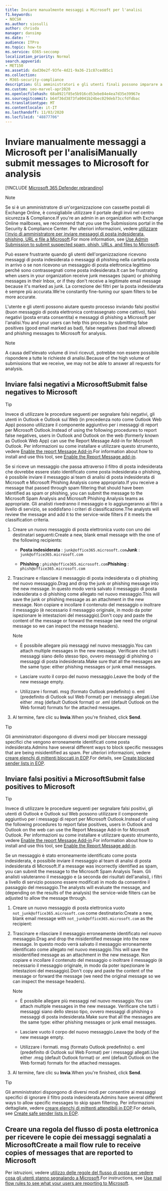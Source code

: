 ```yaml
---
title: Inviare manualmente messaggi a Microsoft per l'analisi
f1.keywords:
- NOCSH
ms.author: siosulli
author: chrisda
manager: dansimp
ms.date: ''
audience: ITPro
ms.topic: how-to
ms.service: O365-seccomp
localization_priority: Normal
search.appverid:
- MET150
ms.assetid: dad30e2f-93fe-4d21-9a36-21c87ced85c1
ms.collection:
- M365-security-compliance
description: Gli amministratori e gli utenti finali possono imparare a inviare messaggi di posta elettronica (buona posta contrassegnata come cattiva o cattiva posta elettronica consentita) a Microsoft per l'analisi.
ms.custom: seo-marvel-apr2020
ms.openlocfilehash: 68a0921f85e5b916cd53ebe84e4ea7d35e39967e
ms.sourcegitcommit: b64f36d3873fa0041b24bec029deb73ccfdfdbac
ms.translationtype: MT
ms.contentlocale: it-IT
ms.lasthandoff: 11/03/2020
ms.locfileid: "48877706"
---
```

# <a name="manually-submit-messages-to-microsoft-for-analysis"></a><span data-ttu-id="78f84-103">Inviare manualmente messaggi a Microsoft per l'analisi</span><span class="sxs-lookup"><span data-stu-id="78f84-103">Manually submit messages to Microsoft for analysis</span></span>

[!INCLUDE [Microsoft 365 Defender rebranding](../includes/microsoft-defender-for-office.md)]


> [!NOTE]
> <span data-ttu-id="78f84-104">Se si è un amministratore di un'organizzazione con cassette postali di Exchange Online, è consigliabile utilizzare il portale degli invii nel centro sicurezza & Compliance.</span><span class="sxs-lookup"><span data-stu-id="78f84-104">If you're an admin in an organization with Exchange Online mailboxes, we recommend that you use the Submissions portal in the Security & Compliance Center.</span></span> <span data-ttu-id="78f84-105">Per ulteriori informazioni, vedere [utilizzare l'invio di amministratore per inviare messaggi di posta indesiderata, phishing, URL e file a Microsoft](admin-submission.md).</span><span class="sxs-lookup"><span data-stu-id="78f84-105">For more information, see [Use Admin Submission to submit suspected spam, phish, URLs, and files to Microsoft](admin-submission.md).</span></span>

<span data-ttu-id="78f84-106">Può essere frustrante quando gli utenti dell'organizzazione ricevono messaggi di posta indesiderata o messaggi di phishing nella cartella posta in arrivo o se non ricevono un messaggio di posta elettronica legittimo perché sono contrassegnati come posta indesiderata.</span><span class="sxs-lookup"><span data-stu-id="78f84-106">It can be frustrating when users in your organization receive junk messages (spam) or phishing messages in their Inbox, or if they don't receive a legitimate email message because it's marked as junk.</span></span> <span data-ttu-id="78f84-107">La correzione dei filtri per la posta indesiderata è sempre più accurata.</span><span class="sxs-lookup"><span data-stu-id="78f84-107">We're constantly fine-tuning our spam filters to be more accurate.</span></span>

<span data-ttu-id="78f84-108">L'utente e gli utenti possono aiutare questo processo inviando falsi positivi (buon messaggio di posta elettronica contrassegnato come cattivo), falsi negativi (posta errata consentita) e messaggi di phishing a Microsoft per l'analisi.</span><span class="sxs-lookup"><span data-stu-id="78f84-108">You and your users can help this process by submitting false positives (good email marked as bad), false negatives (bad mail allowed) and phishing messages to Microsoft for analysis.</span></span>

> [!NOTE]
> <span data-ttu-id="78f84-109">A causa dell'elevato volume di invii ricevuti, potrebbe non essere possibile rispondere a tutte le richieste di analisi.</span><span class="sxs-lookup"><span data-stu-id="78f84-109">Because of the high volume of submissions that we receive, we may not be able to answer all requests for analysis.</span></span>

## <a name="submit-false-negatives-to-microsoft"></a><span data-ttu-id="78f84-110">Inviare falsi negativi a Microsoft</span><span class="sxs-lookup"><span data-stu-id="78f84-110">Submit false negatives to Microsoft</span></span>

> [!TIP]
> <span data-ttu-id="78f84-111">Invece di utilizzare le procedure seguenti per segnalare falsi negativi, gli utenti in Outlook e Outlook sul Web (in precedenza noto come Outlook Web App) possono utilizzare il componente aggiuntivo per i messaggi di report per Microsoft Outlook.</span><span class="sxs-lookup"><span data-stu-id="78f84-111">Instead of using the following procedures to report false negatives, users in Outlook and Outlook on the web (formerly known as Outlook Web App) can use the Report Message Add-in for Microsoft Outlook.</span></span> <span data-ttu-id="78f84-112">Per informazioni su come installare e utilizzare questo strumento, vedere [Enable the report Message Add-in](enable-the-report-message-add-in.md).</span><span class="sxs-lookup"><span data-stu-id="78f84-112">For information about how to install and use this tool, see [Enable the Report Message add-in](enable-the-report-message-add-in.md).</span></span>

<span data-ttu-id="78f84-113">Se si riceve un messaggio che passa attraverso il filtro di posta indesiderata che dovrebbe essere stato identificato come posta indesiderata o phishing, è possibile inviare il messaggio ai team di analisi di posta indesiderata di Microsoft e Microsoft Phishing Analysis come appropriato.</span><span class="sxs-lookup"><span data-stu-id="78f84-113">If you receive a message that passed through spam filtering that should have been identified as spam or phishing, you can submit the message to the Microsoft Spam Analysis and Microsoft Phishing Analysis teams as appropriate.</span></span> <span data-ttu-id="78f84-114">Gli analisti rivedranno il messaggio e lo aggiungeranno ai filtri a livello di servizio, se soddisfano i criteri di classificazione.</span><span class="sxs-lookup"><span data-stu-id="78f84-114">The analysts will review the message and add it to the service-wide filters if it meets the classification criteria.</span></span>

1. <span data-ttu-id="78f84-115">Creare un nuovo messaggio di posta elettronica vuoto con uno dei destinatari seguenti:</span><span class="sxs-lookup"><span data-stu-id="78f84-115">Create a new, blank email message with the one of the following recipients:</span></span>

   - <span data-ttu-id="78f84-116">**Posta indesiderata** : `junk@office365.microsoft.com`</span><span class="sxs-lookup"><span data-stu-id="78f84-116">**Junk** : `junk@office365.microsoft.com`</span></span>

   - <span data-ttu-id="78f84-117">**Phishing** : `phish@office365.microsoft.com`</span><span class="sxs-lookup"><span data-stu-id="78f84-117">**Phishing** : `phish@office365.microsoft.com`</span></span>

2. <span data-ttu-id="78f84-118">Trascinare e rilasciare il messaggio di posta indesiderata o di phishing nel nuovo messaggio.</span><span class="sxs-lookup"><span data-stu-id="78f84-118">Drag and drop the junk or phishing message into the new message.</span></span> <span data-ttu-id="78f84-119">In questo modo verrà salvato il messaggio di posta indesiderata o di phishing come allegato nel nuovo messaggio.</span><span class="sxs-lookup"><span data-stu-id="78f84-119">This will save the junk or phishing message as an attachment in the new message.</span></span> <span data-ttu-id="78f84-120">Non copiare e incollare il contenuto del messaggio o inoltrare il messaggio (è necessario il messaggio originale, in modo da poter ispezionare le intestazioni del messaggio).</span><span class="sxs-lookup"><span data-stu-id="78f84-120">Don't copy and paste the content of the message or forward the message (we need the original message so we can inspect the message headers).</span></span>

   > [!NOTE]
   >
   > - <span data-ttu-id="78f84-121">È possibile allegare più messaggi nel nuovo messaggio.</span><span class="sxs-lookup"><span data-stu-id="78f84-121">You can attach multiple messages in the new message.</span></span> <span data-ttu-id="78f84-122">Verificare che tutti i messaggi siano dello stesso tipo, ovvero messaggi di phishing o messaggi di posta indesiderata.</span><span class="sxs-lookup"><span data-stu-id="78f84-122">Make sure that all the messages are the same type: either phishing messages or junk email messages.</span></span>
   >
   > - <span data-ttu-id="78f84-123">Lasciare vuoto il corpo del nuovo messaggio.</span><span class="sxs-lookup"><span data-stu-id="78f84-123">Leave the body of the new message empty.</span></span>
   >
   > - <span data-ttu-id="78f84-124">Utilizzare i formati. msg (formato Outlook predefinito) o. eml (predefinito di Outlook sul Web Format) per i messaggi allegati.</span><span class="sxs-lookup"><span data-stu-id="78f84-124">Use either .msg (default Outlook format) or .eml (default Outlook on the Web format) formats for the attached messages.</span></span>

3. <span data-ttu-id="78f84-125">Al termine, fare clic su **Invia**.</span><span class="sxs-lookup"><span data-stu-id="78f84-125">When you're finished, click **Send**.</span></span>

> [!TIP]
> <span data-ttu-id="78f84-126">Gli amministratori dispongono di diversi modi per bloccare messaggi specifici che vengono erroneamente identificati come posta indesiderata.</span><span class="sxs-lookup"><span data-stu-id="78f84-126">Admins have several different ways to block specific messages that are being misidentified as spam.</span></span> <span data-ttu-id="78f84-127">Per ulteriori informazioni, vedere [creare elenchi di mittenti bloccati in EOP](create-block-sender-lists-in-office-365.md).</span><span class="sxs-lookup"><span data-stu-id="78f84-127">For details, see [Create blocked sender lists in EOP](create-block-sender-lists-in-office-365.md).</span></span>

## <a name="submit-false-positives-to-microsoft"></a><span data-ttu-id="78f84-128">Inviare falsi positivi a Microsoft</span><span class="sxs-lookup"><span data-stu-id="78f84-128">Submit false positives to Microsoft</span></span>

> [!TIP]
> <span data-ttu-id="78f84-129">Invece di utilizzare le procedure seguenti per segnalare falsi positivi, gli utenti di Outlook e Outlook sul Web possono utilizzare il componente aggiuntivo per i messaggi di report per Microsoft Outlook.</span><span class="sxs-lookup"><span data-stu-id="78f84-129">Instead of using the following procedures to report false positives, users in Outlook and Outlook on the web can use the Report Message Add-in for Microsoft Outlook.</span></span> <span data-ttu-id="78f84-130">Per informazioni su come installare e utilizzare questo strumento, vedere [Enable the report Message Add-in](enable-the-report-message-add-in.md).</span><span class="sxs-lookup"><span data-stu-id="78f84-130">For information about how to install and use this tool, see [Enable the Report Message add-in](enable-the-report-message-add-in.md).</span></span>

<span data-ttu-id="78f84-131">Se un messaggio è stato erroneamente identificato come posta indesiderata, è possibile inviare il messaggio al team di analisi di posta indesiderata di Microsoft.</span><span class="sxs-lookup"><span data-stu-id="78f84-131">If a message was incorrectly identified as spam, you can submit the message to the Microsoft Spam Analysis Team.</span></span> <span data-ttu-id="78f84-132">Gli analisti valuteranno il messaggio e (a seconda dei risultati dell'analisi), i filtri a livello di servizio possono essere modificati in modo da consentire il passaggio del messaggio.</span><span class="sxs-lookup"><span data-stu-id="78f84-132">The analysts will evaluate the message, and (depending on the results of the analysis) the service-wide filters can be adjusted to allow the message through.</span></span>

1. <span data-ttu-id="78f84-133">Creare un nuovo messaggio di posta elettronica vuoto `not_junk@office365.microsoft.com` come destinatario:</span><span class="sxs-lookup"><span data-stu-id="78f84-133">Create a new, blank email message with `not_junk@office365.microsoft.com` as the recipient:</span></span>

2. <span data-ttu-id="78f84-134">Trascinare e rilasciare il messaggio erroneamente identificato nel nuovo messaggio.</span><span class="sxs-lookup"><span data-stu-id="78f84-134">Drag and drop the misidentified message into the new message.</span></span> <span data-ttu-id="78f84-135">In questo modo verrà salvato il messaggio erroneamente identificato come allegato nel nuovo messaggio.</span><span class="sxs-lookup"><span data-stu-id="78f84-135">This will save the misidentified message as an attachment in the new message.</span></span> <span data-ttu-id="78f84-136">Non copiare e incollare il contenuto del messaggio o inoltrare il messaggio (è necessario il messaggio originale, in modo da poter ispezionare le intestazioni del messaggio).</span><span class="sxs-lookup"><span data-stu-id="78f84-136">Don't copy and paste the content of the message or forward the message (we need the original message so we can inspect the message headers).</span></span>

   > [!NOTE]
   >
   > - <span data-ttu-id="78f84-137">È possibile allegare più messaggi nel nuovo messaggio.</span><span class="sxs-lookup"><span data-stu-id="78f84-137">You can attach multiple messages in the new message.</span></span> <span data-ttu-id="78f84-138">Verificare che tutti i messaggi siano dello stesso tipo, ovvero messaggi di phishing o messaggi di posta indesiderata.</span><span class="sxs-lookup"><span data-stu-id="78f84-138">Make sure that all the messages are the same type: either phishing messages or junk email messages.</span></span>
   >
   > - <span data-ttu-id="78f84-139">Lasciare vuoto il corpo del nuovo messaggio.</span><span class="sxs-lookup"><span data-stu-id="78f84-139">Leave the body of the new message empty.</span></span>
   >
   > - <span data-ttu-id="78f84-140">Utilizzare i formati. msg (formato Outlook predefinito) o. eml (predefinito di Outlook sul Web Format) per i messaggi allegati.</span><span class="sxs-lookup"><span data-stu-id="78f84-140">Use either .msg (default Outlook format) or .eml (default Outlook on the Web format) formats for the attached messages.</span></span>

3. <span data-ttu-id="78f84-141">Al termine, fare clic su **Invia**.</span><span class="sxs-lookup"><span data-stu-id="78f84-141">When you're finished, click **Send**.</span></span>

> [!TIP]
> <span data-ttu-id="78f84-142">Gli amministratori dispongono di diversi modi per consentire ai messaggi specifici di ignorare il filtro posta indesiderata.</span><span class="sxs-lookup"><span data-stu-id="78f84-142">Admins have several different ways to allow specific messages to skip spam filtering.</span></span> <span data-ttu-id="78f84-143">Per informazioni dettagliate, vedere [creare elenchi di mittenti attendibili in EOP](create-safe-sender-lists-in-office-365.md).</span><span class="sxs-lookup"><span data-stu-id="78f84-143">For details, see [Create safe sender lists in EOP](create-safe-sender-lists-in-office-365.md).</span></span>

## <a name="create-a-mail-flow-rule-to-receive-copies-of-messages-that-are-reported-to-microsoft"></a><span data-ttu-id="78f84-144">Creare una regola del flusso di posta elettronica per ricevere le copie dei messaggi segnalati a Microsoft</span><span class="sxs-lookup"><span data-stu-id="78f84-144">Create a mail flow rule to receive copies of messages that are reported to Microsoft</span></span>

<span data-ttu-id="78f84-145">Per istruzioni, vedere [utilizzo delle regole del flusso di posta per vedere cosa gli utenti stanno segnalando a Microsoft](use-mail-flow-rules-to-see-what-your-users-are-reporting-to-microsoft.md).</span><span class="sxs-lookup"><span data-stu-id="78f84-145">For instructions, see [Use mail flow rules to see what your users are reporting to Microsoft](use-mail-flow-rules-to-see-what-your-users-are-reporting-to-microsoft.md).</span></span>
